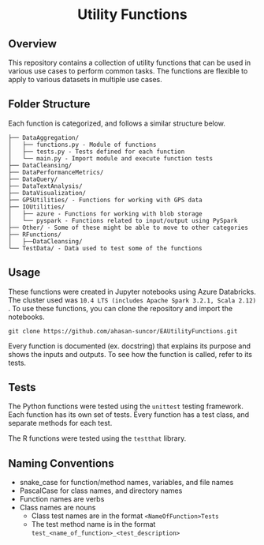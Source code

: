 <h1 align="center">Utility Functions</h1>

## Overview
This repository contains a collection of utility functions that can be used in various use cases to perform common tasks. The functions are flexible to apply to various datasets in multiple use cases.

## Folder Structure
Each function is categorized, and follows a similar structure below.
```
├── DataAggregation/
│   ├── functions.py - Module of functions
│   ├── tests.py - Tests defined for each function
│   └── main.py - Import module and execute function tests
├── DataCleansing/
├── DataPerformanceMetrics/
├── DataQuery/
├── DataTextAnalysis/
├── DataVisualization/
├── GPSUtilities/ - Functions for working with GPS data
├── IOUtilities/ 
│   ├── azure - Functions for working with blob storage
│   └── pyspark - Functions related to input/output using PySpark
├── Other/ - Some of these might be able to move to other categories
├── RFunctions/
│   ├──DataCleansing/
└── TestData/ - Data used to test some of the functions
```

## Usage
These functions were created in Jupyter notebooks using Azure Databricks. The cluster used was `10.4 LTS (includes Apache Spark 3.2.1, Scala 2.12) `. To use these functions, you can clone the repository and import the notebooks.

```git clone https://github.com/ahasan-suncor/EAUtilityFunctions.git```

Every function is documented (ex. docstring) that explains its purpose and shows the inputs and outputs. To see how the function is called, refer to its tests.

## Tests
The Python functions were tested using the ```unittest``` testing framework. Each function has its own set of tests.
Every function has a test class, and separate methods for each test.

The R functions were tested using the ```testthat``` library.

## Naming Conventions
- snake_case for function/method names, variables, and file names
- PascalCase for class names, and directory names
- Function names are verbs
- Class names are nouns
  - Class test names are in the format `<NameOfFunction>Tests`
  - The test method name is in the format `test_<name_of_function>_<test_description>`
